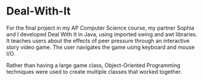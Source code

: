 # Deal-With-It
For the final project in my AP Computer Science course, my partner Sophia and I developed Deal With It in Java, using imported swing and awt libraries. It teaches users about the effects of peer pressure through an interactive story video game. The user navigates the game using keyboard and mouse I/O.

Rather than having a large game class, Object-Oriented Programming techniques were used to create multiple classes that worked together.
